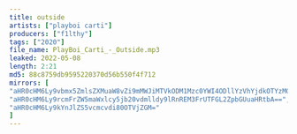 ```yaml
---
title: outside
artists: ["playboi carti"]
producers: ["f1lthy"]
tags: ["2020"]
file_name: PlayBoi_Carti_-_Outside.mp3
leaked: 2022-05-08
length: 2:21
md5: 88c8759db9595220370d56b550f4f712
mirrors: [
"aHR0cHM6Ly9vbmx5ZmlsZXMuaW8vZi9mMWJiMTVkODM1Mzc0YWI4ODllYzVhYjdkOTYzMGI5OQ==",
"aHR0cHM6Ly9rcmFrZW5maWxlcy5jb20vdmlldy9lRnREM3FrUTFGL2ZpbGUuaHRtbA==",
"aHR0cHM6Ly9kYnJlZS5vcmcvdi80OTVjZGM="
]
---
```

